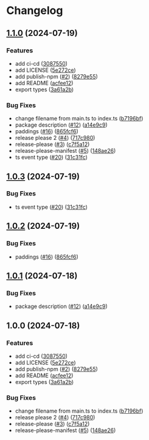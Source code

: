 # Changelog

## [1.1.0](https://github.com/kanejun-x/Vue-Bubble-UI/compare/vue-bubble-ui-v1.0.3...vue-bubble-ui-v1.1.0) (2024-07-19)


### Features

* add ci-cd ([3087550](https://github.com/kanejun-x/Vue-Bubble-UI/commit/308755066f12e115e350b5a275c4e6c7f2e06df4))
* add LICENSE ([5e272ce](https://github.com/kanejun-x/Vue-Bubble-UI/commit/5e272ce203119197ee71c73edcd4caca6843e26f))
* add publish-npm ([#2](https://github.com/kanejun-x/Vue-Bubble-UI/issues/2)) ([8279e55](https://github.com/kanejun-x/Vue-Bubble-UI/commit/8279e55674d6bc40f3ddbcc1edf5ded67edf5ad3))
* add README ([acfee12](https://github.com/kanejun-x/Vue-Bubble-UI/commit/acfee12bef96d0a2d95001f426394c037a2693a7))
* export types ([3a61a2b](https://github.com/kanejun-x/Vue-Bubble-UI/commit/3a61a2be25af60873337c0b621bf2ac2733ae2b7))


### Bug Fixes

* change filename from main.ts to index.ts ([b7196bf](https://github.com/kanejun-x/Vue-Bubble-UI/commit/b7196bf99d226c07c68f4da2700cafaccc20f005))
* package description ([#12](https://github.com/kanejun-x/Vue-Bubble-UI/issues/12)) ([a14e9c9](https://github.com/kanejun-x/Vue-Bubble-UI/commit/a14e9c9feed53cc56f3a970c850eee6874261a21))
* paddings ([#16](https://github.com/kanejun-x/Vue-Bubble-UI/issues/16)) ([865fcf6](https://github.com/kanejun-x/Vue-Bubble-UI/commit/865fcf6692eda3b3bfd68aa22b3e2c6f7596e20b))
* release please 2 ([#4](https://github.com/kanejun-x/Vue-Bubble-UI/issues/4)) ([717c980](https://github.com/kanejun-x/Vue-Bubble-UI/commit/717c980e4f6562146e1a7d5f7fdd0061ebbfa431))
* release-please ([#3](https://github.com/kanejun-x/Vue-Bubble-UI/issues/3)) ([c7f5a12](https://github.com/kanejun-x/Vue-Bubble-UI/commit/c7f5a12a36a72cb7facba1b8d512e2b859a53c39))
* release-please-manifest ([#5](https://github.com/kanejun-x/Vue-Bubble-UI/issues/5)) ([148ae26](https://github.com/kanejun-x/Vue-Bubble-UI/commit/148ae268e825b6812adda8e6ba998010a061872c))
* ts event type ([#20](https://github.com/kanejun-x/Vue-Bubble-UI/issues/20)) ([31c31fc](https://github.com/kanejun-x/Vue-Bubble-UI/commit/31c31fc630999196735acee08ab424994b27a698))

## [1.0.3](https://github.com/kanejun-x/Vue-Bubble-UI/compare/vue-bubble-ui-v1.0.2...vue-bubble-ui-v1.0.3) (2024-07-19)


### Bug Fixes

* ts event type ([#20](https://github.com/kanejun-x/Vue-Bubble-UI/issues/20)) ([31c31fc](https://github.com/kanejun-x/Vue-Bubble-UI/commit/31c31fc630999196735acee08ab424994b27a698))

## [1.0.2](https://github.com/kanejun-x/Vue-Bubble-UI/compare/vue-bubble-ui-v1.0.1...vue-bubble-ui-v1.0.2) (2024-07-19)


### Bug Fixes

* paddings ([#16](https://github.com/kanejun-x/Vue-Bubble-UI/issues/16)) ([865fcf6](https://github.com/kanejun-x/Vue-Bubble-UI/commit/865fcf6692eda3b3bfd68aa22b3e2c6f7596e20b))

## [1.0.1](https://github.com/kanejun-x/Vue-Bubble-UI/compare/vue-bubble-ui-v1.0.0...vue-bubble-ui-v1.0.1) (2024-07-18)


### Bug Fixes

* package description ([#12](https://github.com/kanejun-x/Vue-Bubble-UI/issues/12)) ([a14e9c9](https://github.com/kanejun-x/Vue-Bubble-UI/commit/a14e9c9feed53cc56f3a970c850eee6874261a21))

## 1.0.0 (2024-07-18)


### Features

* add ci-cd ([3087550](https://github.com/kanejun-x/Vue-Bubble-UI/commit/308755066f12e115e350b5a275c4e6c7f2e06df4))
* add LICENSE ([5e272ce](https://github.com/kanejun-x/Vue-Bubble-UI/commit/5e272ce203119197ee71c73edcd4caca6843e26f))
* add publish-npm ([#2](https://github.com/kanejun-x/Vue-Bubble-UI/issues/2)) ([8279e55](https://github.com/kanejun-x/Vue-Bubble-UI/commit/8279e55674d6bc40f3ddbcc1edf5ded67edf5ad3))
* add README ([acfee12](https://github.com/kanejun-x/Vue-Bubble-UI/commit/acfee12bef96d0a2d95001f426394c037a2693a7))
* export types ([3a61a2b](https://github.com/kanejun-x/Vue-Bubble-UI/commit/3a61a2be25af60873337c0b621bf2ac2733ae2b7))


### Bug Fixes

* change filename from main.ts to index.ts ([b7196bf](https://github.com/kanejun-x/Vue-Bubble-UI/commit/b7196bf99d226c07c68f4da2700cafaccc20f005))
* release please 2 ([#4](https://github.com/kanejun-x/Vue-Bubble-UI/issues/4)) ([717c980](https://github.com/kanejun-x/Vue-Bubble-UI/commit/717c980e4f6562146e1a7d5f7fdd0061ebbfa431))
* release-please ([#3](https://github.com/kanejun-x/Vue-Bubble-UI/issues/3)) ([c7f5a12](https://github.com/kanejun-x/Vue-Bubble-UI/commit/c7f5a12a36a72cb7facba1b8d512e2b859a53c39))
* release-please-manifest ([#5](https://github.com/kanejun-x/Vue-Bubble-UI/issues/5)) ([148ae26](https://github.com/kanejun-x/Vue-Bubble-UI/commit/148ae268e825b6812adda8e6ba998010a061872c))
